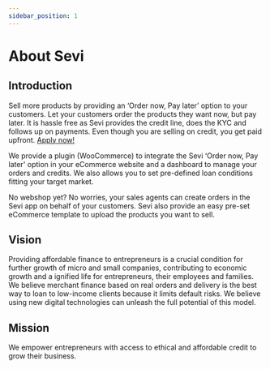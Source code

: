```yaml
---
sidebar_position: 1
---
```


# About Sevi 

## Introduction
Sell more products by providing an ‘Order now, Pay later’ option to your customers. Let your customers order the products they want now, but pay later. It is hassle free as Sevi provides the credit line, does the KYC and follows up on payments. Even though you are selling on credit, you get paid upfront. [Apply now!](https://forms.gle/654Sd2S5HUg4P74v9)

We provide a plugin (WooCommerce) to integrate the Sevi ‘Order now, Pay later' option in your eCommerce website and a dashboard to manage your orders and credits. We also allows you to set pre-defined loan conditions fitting your target market.

No webshop yet? No worries, your sales agents can create orders in the Sevi app on behalf of your customers. Sevi also provide an easy pre-set eCommerce template to upload the products you want to sell.

## Vision
Providing affordable finance to entrepreneurs is a crucial condition for further growth of micro and small companies, contributing to economic growth and a ignified life for entrepreneurs, their employees and families. We believe merchant finance based on real orders and delivery is the best way to loan to low-income clients because it limits default risks. We believe using new digital technologies can unleash the full potential of this model.

## Mission
We empower entrepreneurs with access to ethical and affordable credit to grow their business.

